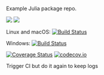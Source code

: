 Example Julia package repo.

[![](https://img.shields.io/badge/docs-stable-blue.svg)](https://JuliaLang.github.io/Example.jl/stable)
[![](https://img.shields.io/badge/docs-dev-blue.svg)](https://JuliaLang.github.io/Example.jl/dev)

Linux and macOS: [![Build Status](https://travis-ci.org/JuliaLang/Example.jl.svg?branch=master)](https://travis-ci.org/JuliaLang/Example.jl)

Windows: [![Build Status](https://ci.appveyor.com/api/projects/status/github/JuliaLang/Example.jl?branch=master&svg=true)](https://ci.appveyor.com/project/tkelman/example-jl/branch/master)

[![Coverage Status](https://coveralls.io/repos/JuliaLang/Example.jl/badge.svg?branch=master)](https://coveralls.io/r/JuliaLang/Example.jl?branch=master)
[![codecov.io](http://codecov.io/github/JuliaLang/Example.jl/coverage.svg?branch=master)](http://codecov.io/github/JuliaLang/Example.jl?branch=master)

Trigger CI but do it again to keep logs
